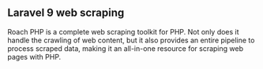 
## Laravel 9 web scraping

Roach PHP is a complete web scraping toolkit for PHP. Not only does it handle the crawling of web content, but it also provides an entire pipeline to process scraped data, making it an all-in-one resource for scraping web pages with PHP.
